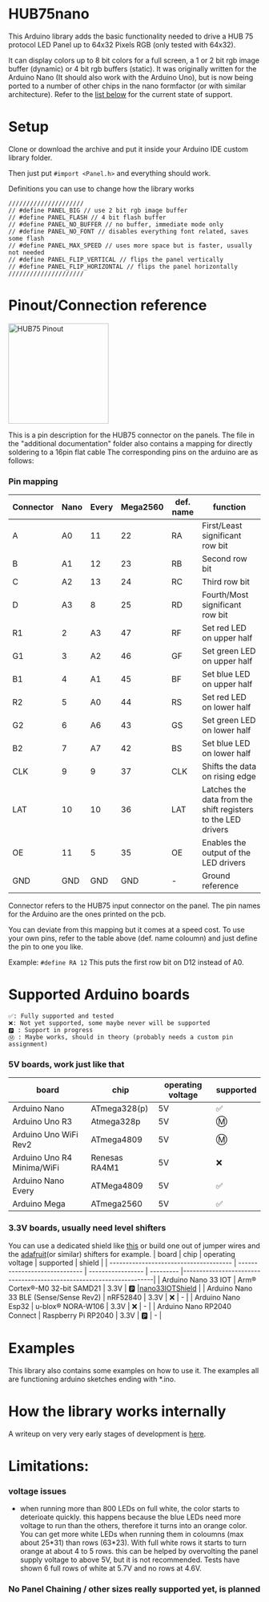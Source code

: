 # HUB75nano
This Arduino library adds the basic functionality needed to drive a HUB 75 protocol LED Panel up to 64x32 Pixels RGB (only tested with 64x32).

It can display colors up to 8 bit colors for a full screen, a 1 or 2 bit rgb image buffer (dynamic) or 4 bit rgb buffers (static). It was originally written for the Arduino Nano (It should also work with the Arduino Uno), but is now being ported to a number of other chips in the nano formfactor (or with similar architecture). Refer to the [list below](#supported-boards) for the current state of support.

# Setup
Clone or download the archive and put it inside your Arduino IDE custom library folder. 

Then just put `#import <Panel.h>` and everything should work.
	
Definitions you can use to change how the library works
```
/////////////////////
// #define PANEL_BIG // use 2 bit rgb image buffer
// #define PANEL_FLASH // 4 bit flash buffer
// #define PANEL_NO_BUFFER // no buffer, immediate mode only
// #define PANEL_NO_FONT // disables everything font related, saves some flash
// #define PANEL_MAX_SPEED // uses more space but is faster, usually not needed
// #define PANEL_FLIP_VERTICAL // flips the panel vertically
// #define PANEL_FLIP_HORIZONTAL // flips the panel horizontally
/////////////////////
```

# Pinout/Connection reference
<img src="https://hackster.imgix.net/uploads/image/file/146124/DisplayPinout.jpg?auto=compress%2Cformat&w=740&h=555" alt="HUB75 Pinout" width="200"/>

This is a pin description for the HUB75 connector on the panels. The file in the "additional documentation" folder also contains a mapping for directly soldering to a 16pin flat cable
The corresponding pins on the arduino are as follows:

### Pin mapping

| Connector | Nano | Every | Mega2560 | def. name | function                                                     |
| --------- | ---- | ----- | -------- | --------- | ------------------------------------------------------------ |
| A         | A0   | 11    | 22       | RA        | First/Least significant row bit                              |
| B         | A1   | 12    | 23       | RB        | Second row bit                                               |
| C         | A2   | 13    | 24       | RC        | Third row bit                                                |
| D         | A3   | 8     | 25       | RD        | Fourth/Most significant row bit                              |
| R1        | 2    | A3    | 47       | RF        | Set red LED on upper half                                    |
| G1        | 3    | A2    | 46       | GF        | Set green LED on upper half                                  |
| B1        | 4    | A1    | 45       | BF        | Set blue LED on upper half                                   |
| R2        | 5    | A0    | 44       | RS        | Set red LED on lower half                                    |
| G2        | 6    | A6    | 43       | GS        | Set green LED on lower half                                  |
| B2        | 7    | A7    | 42       | BS        | Set blue LED on lower half                                   |
| CLK       | 9    | 9     | 37       | CLK       | Shifts the data on rising edge                               |
| LAT       | 10   | 10    | 36       | LAT       | Latches the data from the shift registers to the LED drivers |
| OE        | 11   | 5     | 35       | OE        | Enables the output of the LED drivers                        |
| GND       | GND  | GND   | GND      | -         | Ground reference                                             |

Connector refers to the HUB75 input connector on the panel. The pin names for the Arduino are the ones printed on the pcb.

You can deviate from this mapping but it comes at a speed cost. To use your own pins, refer to the table above (def. name coloumn) and just define the pin to one you like. 

Example: `#define RA 12` This puts the first row bit on D12 instead of A0.

# Supported Arduino boards
    ✅: Fully supported and tested  
    ❌: Not yet supported, some maybe never will be supported
    🅿️ : Support in progress 
    Ⓜ️ : Maybe works, should in theory (probably needs a custom pin assignment)

### 5V boards, work just like that
| board                      | chip          | operating voltage | supported |
| -------------------------- | ------------- | ----------------- | --------- |
| Arduino Nano               | ATmega328(p)  | 5V                | ✅         |
| Arduino Uno R3             | Atmega328p    | 5V                | Ⓜ️         |
| Arduino Uno WiFi Rev2      | ATmega4809    | 5V                | Ⓜ️         |
| Arduino Uno R4 Minima/WiFi | Renesas RA4M1 | 5V                | ❌         |
| Arduino Nano Every         | ATMega4809    | 5V                | ✅         |
| Arduino Mega               | ATmega2560    | 5V                | ✅         |


### 3.3V boards, usually need level shifters
You can use a dedicated shield like [this](https://github.com/CamelCaseName/Nano33IOTShield) or build one out of jumper wires and the [adafruit](https://www.adafruit.com/product/1787)(or similar) shifters for example.
| board                                  | chip                          | operating voltage | supported | shield                                                              |
| -------------------------------------- | ----------------------------- | ----------------- | --------- |---------------------------------------------------------------------|
| Arduino Nano 33 IOT                    | Arm® Cortex®-M0 32-bit SAMD21 | 3.3V              | 🅿️         |[nano33IOTShield](https://github.com/CamelCaseName/Nano33IOTShield) |
| Arduino Nano 33 BLE (Sense/Sense Rev2) | nRF52840                      | 3.3V              | ❌         | -                                                                  |
| Arduino Nano Esp32                     | u-blox® NORA-W106             | 3.3V              | ❌         | -                                                                  |
| Arduino Nano RP2040 Connect            | Raspberry Pi RP2040           | 3.3V              | 🅿️         | -                                                                  |

# Examples
This library also contains some examples on how to use it. The examples all are functioning arduino sketches ending with *.ino. 

# How the library works internally
A writeup on very very early stages of development is [here](https://create.arduino.cc/projecthub/CamelCaseName/running-a-32x64-rgb-led-panel-with-only-an-arduino-nano-c19385).

# Limitations:
### voltage issues
- when running more than 800 LEDs on full white, the color starts to deterioate quickly. this happens because the blue LEDs need more voltage to run than the others, therefore it turns into an orange color. You can get more white LEDs when running them in coloumns (max about 25\*31) than rows (63\*23). With full white rows it starts to turn orange at about 4 to 5 rows. this can be helped by overvolting the panel supply voltage to above 5V, but it is not recommended. Tests have shown 6 full rows of white at 5.7V and no rows at 4.6V. 

### No Panel Chaining / other sizes really supported yet, is planned
